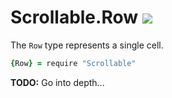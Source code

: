 
# Scrollable.Row ![](https://img.shields.io/badge/last_updated-08/20/2016-yellow.svg?style=flat)

The `Row` type represents a single cell.

```coffee
{Row} = require "Scrollable"
```

**TODO:** Go into depth...
